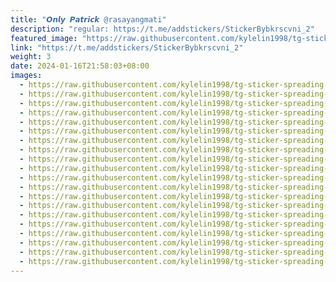 ```yaml
---
title: "𝙊𝙣𝙡𝙮 𝙋𝙖𝙩𝙧𝙞𝙘𝙠 @rasayangmati"
description: "regular: https://t.me/addstickers/StickerBybkrscvni_2"
featured_image: "https://raw.githubusercontent.com/kylelin1998/tg-sticker-spreading-worldwide-images/main/img/86b184e2-1600-48de-9640-b08d2c0628cf.jpg"
link: "https://t.me/addstickers/StickerBybkrscvni_2"
weight: 3
date: 2024-01-16T21:58:03+08:00
images:
  - https://raw.githubusercontent.com/kylelin1998/tg-sticker-spreading-worldwide-images/main/img/86b184e2-1600-48de-9640-b08d2c0628cf.jpg
  - https://raw.githubusercontent.com/kylelin1998/tg-sticker-spreading-worldwide-images/main/img/65da829f-938c-43a1-97fe-477ae775ccf9.jpg
  - https://raw.githubusercontent.com/kylelin1998/tg-sticker-spreading-worldwide-images/main/img/4c18ec45-f265-4957-8fd5-d2607863ccfc.jpg
  - https://raw.githubusercontent.com/kylelin1998/tg-sticker-spreading-worldwide-images/main/img/9c543652-6aef-4e0c-8de1-a945a8c0166c.jpg
  - https://raw.githubusercontent.com/kylelin1998/tg-sticker-spreading-worldwide-images/main/img/f943c9c1-5c0e-47ec-8484-c7f91e011542.jpg
  - https://raw.githubusercontent.com/kylelin1998/tg-sticker-spreading-worldwide-images/main/img/3f814b83-3ba3-43de-8dfe-955620fa2783.jpg
  - https://raw.githubusercontent.com/kylelin1998/tg-sticker-spreading-worldwide-images/main/img/74725306-68a3-4a41-a086-29575d4fea69.jpg
  - https://raw.githubusercontent.com/kylelin1998/tg-sticker-spreading-worldwide-images/main/img/8e723528-a26b-467c-a409-ba7dbb4b20dc.jpg
  - https://raw.githubusercontent.com/kylelin1998/tg-sticker-spreading-worldwide-images/main/img/96a3cd8a-5dff-4073-8fc6-94fb0ff69cc6.jpg
  - https://raw.githubusercontent.com/kylelin1998/tg-sticker-spreading-worldwide-images/main/img/d33505f4-7715-4275-ad10-e5298258b727.jpg
  - https://raw.githubusercontent.com/kylelin1998/tg-sticker-spreading-worldwide-images/main/img/084c3783-b60e-4da5-90b7-8e6509492cc6.jpg
  - https://raw.githubusercontent.com/kylelin1998/tg-sticker-spreading-worldwide-images/main/img/1cc25089-b893-433d-8233-068387ec06a5.jpg
  - https://raw.githubusercontent.com/kylelin1998/tg-sticker-spreading-worldwide-images/main/img/b91a1411-efb1-4a89-8fd6-e87c39ac8a68.jpg
  - https://raw.githubusercontent.com/kylelin1998/tg-sticker-spreading-worldwide-images/main/img/5ae711df-83a3-41ac-b674-eafd36301cfd.jpg
  - https://raw.githubusercontent.com/kylelin1998/tg-sticker-spreading-worldwide-images/main/img/3be2423e-4484-452b-a100-801088c50fa5.jpg
  - https://raw.githubusercontent.com/kylelin1998/tg-sticker-spreading-worldwide-images/main/img/b89250cf-a640-4362-b856-25f0e70a11bc.jpg
  - https://raw.githubusercontent.com/kylelin1998/tg-sticker-spreading-worldwide-images/main/img/419b2390-ff90-45c2-9d71-c7270dea0d86.jpg
  - https://raw.githubusercontent.com/kylelin1998/tg-sticker-spreading-worldwide-images/main/img/0cfd0a24-55f7-463c-b91d-269ee28e962a.jpg
  - https://raw.githubusercontent.com/kylelin1998/tg-sticker-spreading-worldwide-images/main/img/dde76365-8d26-4f6a-b148-d4777fe8905a.jpg
  - https://raw.githubusercontent.com/kylelin1998/tg-sticker-spreading-worldwide-images/main/img/800ec34b-822a-465d-9e98-30562c80ea75.jpg
---
```

